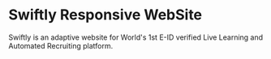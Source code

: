 # Swiftly Responsive WebSite

Swiftly is an adaptive website for World's 1st E-ID verified Live Learning and Automated Recruiting platform.
